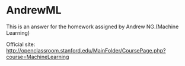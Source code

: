 AndrewML
========

This is an answer for the homework assigned by Andrew NG.(Machine Learning)

Official site:
http://openclassroom.stanford.edu/MainFolder/CoursePage.php?course=MachineLearning

